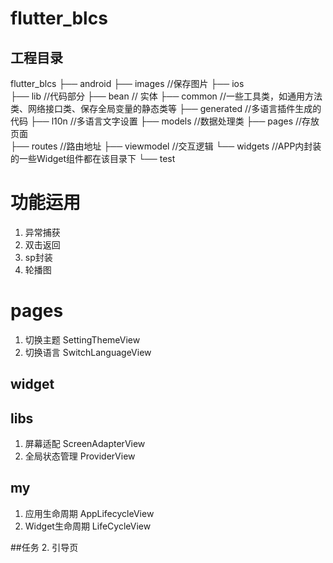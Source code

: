# flutter_blcs

## 工程目录

flutter_blcs
├── android
├── images          //保存图片
├── ios         
├── lib             //代码部分
    ├── bean        // 实体
    ├── common      //一些工具类，如通用方法类、网络接口类、保存全局变量的静态类等
    ├── generated   //多语言插件生成的代码
    ├── l10n        //多语言文字设置
    ├── models      //数据处理类
    ├── pages       //存放页面  
    ├── routes      //路由地址
    ├── viewmodel   //交互逻辑
    └── widgets     //APP内封装的一些Widget组件都在该目录下
└── test        

# 功能运用
1. 异常捕获
2. 双击返回 
3. sp封装
4. 轮播图

# pages
1. 切换主题 SettingThemeView
2. 切换语言 SwitchLanguageView

## widget

## libs
1. 屏幕适配     ScreenAdapterView
2. 全局状态管理   ProviderView

## my
1. 应用生命周期 AppLifecycleView
2. Widget生命周期 LifeCycleView


##任务
2. 引导页